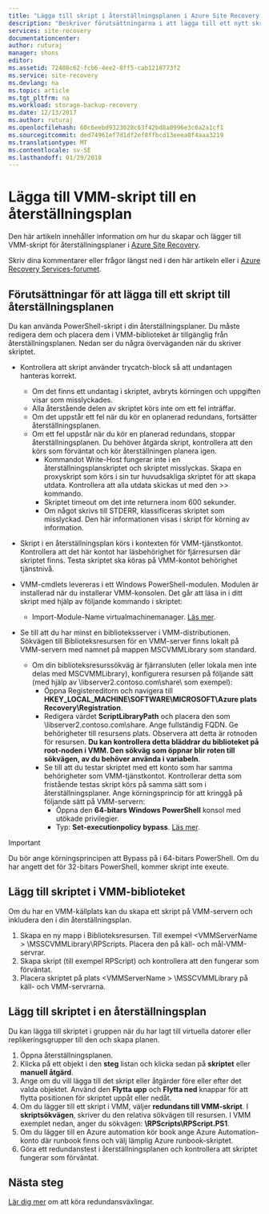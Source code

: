 ```yaml
---
title: "Lägga till skript i återställningsplanen i Azure Site Recovery | Microsoft Docs"
description: "Beskriver förutsättningarna i att lägga till ett nytt skript till en återställningsplan i VMM till Azure"
services: site-recovery
documentationcenter: 
author: ruturaj
manager: shons
editor: 
ms.assetid: 72408c62-fcb6-4ee2-8ff5-cab1218773f2
ms.service: site-recovery
ms.devlang: na
ms.topic: article
ms.tgt_pltfrm: na
ms.workload: storage-backup-recovery
ms.date: 12/13/2017
ms.author: ruturaj
ms.openlocfilehash: 60c6eebd9323028c63f42bd8a0996e3c0a2a1cf1
ms.sourcegitcommit: ded74961ef7d1df2ef8ffbcd13eeea0f4aaa3219
ms.translationtype: MT
ms.contentlocale: sv-SE
ms.lasthandoff: 01/29/2018
---
```

# <a name="add-vmm-scripts-to-a-recovery-plan"></a>Lägga till VMM-skript till en återställningsplan


Den här artikeln innehåller information om hur du skapar och lägger till VMM-skript för återställningsplaner i [Azure Site Recovery](site-recovery-overview.md).

Skriv dina kommentarer eller frågor längst ned i den här artikeln eller i [Azure Recovery Services-forumet](https://social.msdn.microsoft.com/forums/azure/home?forum=hypervrecovmgr).

## <a name="prerequisites-of-adding-a-script-to-recovery-plan"></a>Förutsättningar för att lägga till ett skript till återställningsplanen

Du kan använda PowerShell-skript i din återställningsplaner. Du måste redigera dem och placera dem i VMM-biblioteket är tillgänglig från återställningsplanen. Nedan ser du några överväganden när du skriver skriptet.

* Kontrollera att skript använder trycatch-block så att undantagen hanteras korrekt.
    - Om det finns ett undantag i skriptet, avbryts körningen och uppgiften visar som misslyckades.
    - Alla återstående delen av skriptet körs inte om ett fel inträffar.
    - Om det uppstår ett fel när du kör en oplanerad redundans, fortsätter återställningsplanen.
    - Om ett fel uppstår när du kör en planerad redundans, stoppar återställningsplanen. Du behöver åtgärda skript, kontrollera att den körs som förväntat och kör återställningen planera igen.
        - Kommandot Write-Host fungerar inte i en återställningsplanskriptet och skriptet misslyckas. Skapa en proxyskript som körs i sin tur huvudsakliga skriptet för att skapa utdata. Kontrollera att alla utdata skickas ut med den >> kommando.
        - Skriptet timeout om det inte returnera inom 600 sekunder.
        - Om något skrivs till STDERR, klassificeras skriptet som misslyckad. Den här informationen visas i skript för körning av information.

* Skript i en återställningsplan körs i kontexten för VMM-tjänstkontot. Kontrollera att det här kontot har läsbehörighet för fjärresursen där skriptet finns. Testa skriptet ska köras på VMM-kontot behörighet tjänstnivå.
* VMM-cmdlets levereras i ett Windows PowerShell-modulen. Modulen är installerad när du installerar VMM-konsolen. Det går att läsa in i ditt skript med hjälp av följande kommando i skriptet:
   - Import-Module-Name virtualmachinemanager. [Läs mer](https://technet.microsoft.com/library/hh875013.aspx).
* Se till att du har minst en biblioteksserver i VMM-distributionen. Sökvägen till Biblioteksresursen för en VMM-server finns lokalt på VMM-servern med namnet på mappen MSCVMMLibrary som standard.
    * Om din biblioteksresurssökväg är fjärransluten (eller lokala men inte delas med MSCVMMLibrary), konfigurera resursen på följande sätt (med hjälp av \\libserver2.contoso.com\share\ som exempel):
      * Öppna Registereditorn och navigera till **HKEY_LOCAL_MACHINE\SOFTWARE\MICROSOFT\Azure plats Recovery\Registration**.
      * Redigera värdet **ScriptLibraryPath** och placera den som \\libserver2.contoso.com\share\. Ange fullständig FQDN. Ge behörigheter till resursens plats. Observera att detta är rotnoden för resursen. **Du kan kontrollera detta bläddrar du biblioteket på root-noden i VMM. Den sökväg som öppnar blir roten till sökvägen, av du behöver använda i variabeln**.
      * Se till att du testar skriptet med ett konto som har samma behörigheter som VMM-tjänstkontot. Kontrollerar detta som fristående testas skript körs på samma sätt som i återställningsplaner. Ange körningsprincip för att kringgå på följande sätt på VMM-servern:
        * Öppna den **64-bitars Windows PowerShell** konsol med utökade privilegier.
        * Typ: **Set-executionpolicy bypass**. [Läs mer](https://technet.microsoft.com/library/ee176961.aspx).

> [!IMPORTANT]
> Du bör ange körningsprincipen att Bypass på i 64-bitars PowerShell. Om du har angett det för 32-bitars PowerShell, kommer skript inte exeute.

## <a name="add-the-script-to-the-vmm-library"></a>Lägg till skriptet i VMM-biblioteket

Om du har en VMM-källplats kan du skapa ett skript på VMM-servern och inkludera den i din återställningsplan.

1. Skapa en ny mapp i Biblioteksresursen. Till exempel \<VMMServerName > \MSSCVMMLibrary\RPScripts. Placera den på käll- och mål-VMM-servrar.
2. Skapa skript (till exempel RPScript) och kontrollera att den fungerar som förväntat.
3. Placera skriptet på plats \<VMMServerName > \MSSCVMMLibrary på käll- och VMM-servrarna.

## <a name="add-the-script-to-a-recovery-plan"></a>Lägg till skriptet i en återställningsplan

Du kan lägga till skriptet i gruppen när du har lagt till virtuella datorer eller replikeringsgrupper till den och skapa planen.

1. Öppna återställningsplanen.
2. Klicka på ett objekt i den **steg** listan och klicka sedan på **skriptet** eller **manuell åtgärd**.
3. Ange om du vill lägga till det skript eller åtgärder före eller efter det valda objektet. Använd den **Flytta upp** och **Flytta ned** knappar för att flytta positionen för skriptet uppåt eller nedåt.
4. Om du lägger till ett skript i VMM, väljer **redundans till VMM-skript**. I **skriptsökvägen**, skriver du den relativa sökvägen till resursen. I VMM exemplet nedan, anger du sökvägen: **\RPScripts\RPScript.PS1**.
5. Om du lägger till en Azure automation kör book ange Azure Automation-konto där runbook finns och välj lämplig Azure runbook-skriptet.
6. Göra ett redundanstest i återställningsplanen och kontrollera att skriptet fungerar som förväntat.


## <a name="next-steps"></a>Nästa steg

[Lär dig mer](site-recovery-failover.md) om att köra redundansväxlingar.
